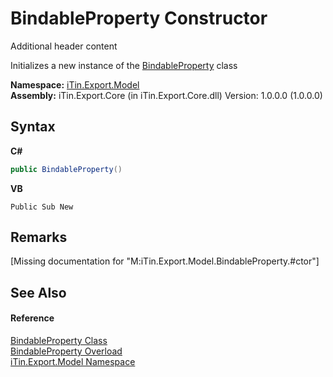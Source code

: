 # BindableProperty Constructor 
Additional header content 

Initializes a new instance of the <a href="T_iTin_Export_Model_BindableProperty">BindableProperty</a> class

**Namespace:**&nbsp;<a href="N_iTin_Export_Model">iTin.Export.Model</a><br />**Assembly:**&nbsp;iTin.Export.Core (in iTin.Export.Core.dll) Version: 1.0.0.0 (1.0.0.0)

## Syntax

**C#**<br />
``` C#
public BindableProperty()
```

**VB**<br />
``` VB
Public Sub New
```


## Remarks
\[Missing <remarks> documentation for "M:iTin.Export.Model.BindableProperty.#ctor"\]

## See Also


#### Reference
<a href="T_iTin_Export_Model_BindableProperty">BindableProperty Class</a><br /><a href="Overload_iTin_Export_Model_BindableProperty__ctor">BindableProperty Overload</a><br /><a href="N_iTin_Export_Model">iTin.Export.Model Namespace</a><br />